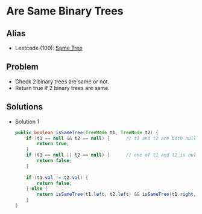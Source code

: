 # Are Same Binary Trees

## Alias
- Leetcode (100): [Same Tree](https://leetcode.com/problems/same-tree/)

## Problem
- Check 2 binary trees are same or not.
- Return true if 2 binary trees are same.

## Solutions
- Solution 1
  ```java
  public boolean isSameTree(TreeNode t1, TreeNode t2) {
      if (t1 == null && t2 == null) {      // t1 and t2 are both null
          return true;
      } 
      if (t1 == null || t2 == null) {      // one of t1 and t2 is null
          return false;
      }
        
      if (t1.val != t2.val) {
          return false;
      } else {
          return isSameTree(t1.left, t2.left) && isSameTree(t1.right, t2.right);
      }
  }
  ```
